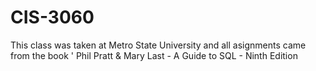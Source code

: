 # CIS-3060
This class was taken at Metro State University and all asignments came from the book ' Phil Pratt & Mary Last - A Guide to SQL - Ninth Edition 
